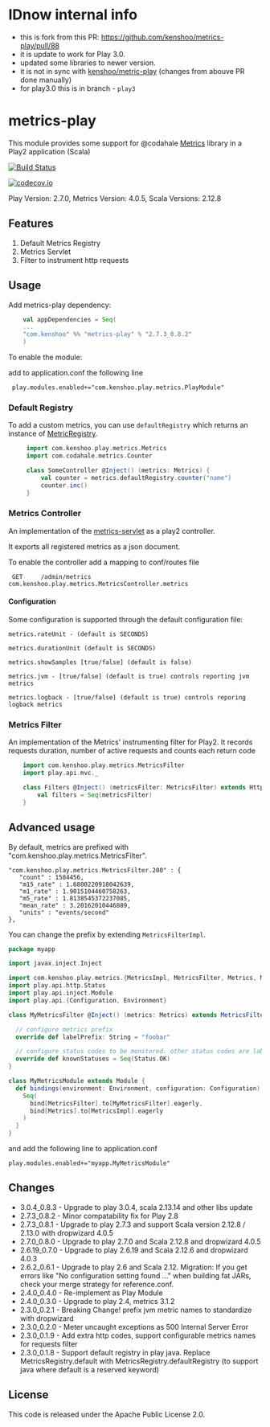 # IDnow internal info

* this is fork from this PR: https://github.com/kenshoo/metrics-play/pull/88
* it is update to work for Play 3.0.
* updated some libraries to newer version.
* it is not in sync with [kenshoo/metric-play](https://github.com/kenshoo/metrics-play) (changes from abouve PR done manually)
* for play3.0 this is in branch - `play3`

# metrics-play

This module provides some support for @codahale [Metrics](https://dropwizard.github.io/metrics/4.0.5/) library in a Play2 application (Scala)

[![Build Status](https://travis-ci.org/kenshoo/metrics-play.png)](https://travis-ci.org/kenshoo/metrics-play)

[![codecov.io](https://img.shields.io/codecov/c/gh/kenshoo/metrics-play/master.svg)](https://codecov.io/github/kenshoo/metrics-play/branch/master)

Play Version: 2.7.0, Metrics Version: 4.0.5, Scala Versions: 2.12.8

## Features

1. Default Metrics Registry
2. Metrics Servlet
3. Filter to instrument http requests


## Usage

Add metrics-play dependency:

```scala
    val appDependencies = Seq(
    ...
    "com.kenshoo" %% "metrics-play" % "2.7.3_0.8.2"
    )
```

To enable the module:

add to application.conf the following line

     play.modules.enabled+="com.kenshoo.play.metrics.PlayModule"

### Default Registry

To add a custom metrics, you can use `defaultRegistry` which returns an instance of [MetricRegistry](https://metrics.dropwizard.io/4.0.5/manual/core).

```scala
     import com.kenshoo.play.metrics.Metrics
     import com.codahale.metrics.Counter

     class SomeController @Inject() (metrics: Metrics) {
         val counter = metrics.defaultRegistry.counter("name")
         counter.inc()
     }
````

### Metrics Controller

An implementation of the [metrics-servlet](https://metrics.dropwizard.io/4.0.5/manual/servlets#metricsservlet) as a play2 controller.

It exports all registered metrics as a json document.

To enable the controller add a mapping to conf/routes file

     GET     /admin/metrics              com.kenshoo.play.metrics.MetricsController.metrics

#### Configuration
Some configuration is supported through the default configuration file:

    metrics.rateUnit - (default is SECONDS)

    metrics.durationUnit (default is SECONDS)

    metrics.showSamples [true/false] (default is false)

    metrics.jvm - [true/false] (default is true) controls reporting jvm metrics

    metrics.logback - [true/false] (default is true) controls reporing logback metrics

### Metrics Filter

An implementation of the Metrics' instrumenting filter for Play2. It records requests duration, number of active requests and counts each return code


```scala
    import com.kenshoo.play.metrics.MetricsFilter
    import play.api.mvc._

    class Filters @Inject() (metricsFilter: MetricsFilter) extends HttpFilters {
        val filters = Seq(metricsFilter)
    }
```

## Advanced usage

By default, metrics are prefixed with "com.kenshoo.play.metrics.MetricsFilter".

```
"com.kenshoo.play.metrics.MetricsFilter.200" : {
   "count" : 1584456,
   "m15_rate" : 1.6800220918042639,
   "m1_rate" : 1.9015104460758263,
   "m5_rate" : 1.8138545372237085,
   "mean_rate" : 3.20162010446889,
   "units" : "events/second"
},
```

You can change the prefix by extending `MetricsFilterImpl`.

```scala
package myapp

import javax.inject.Inject

import com.kenshoo.play.metrics.{MetricsImpl, MetricsFilter, Metrics, MetricsFilterImpl}
import play.api.http.Status
import play.api.inject.Module
import play.api.{Configuration, Environment}

class MyMetricsFilter @Inject() (metrics: Metrics) extends MetricsFilterImpl(metrics) {

  // configure metrics prefix
  override def labelPrefix: String = "foobar"

  // configure status codes to be monitored. other status codes are labeled as "other"
  override def knownStatuses = Seq(Status.OK)
}

class MyMetricsModule extends Module {
  def bindings(environment: Environment, configuration: Configuration) = {
    Seq(
      bind[MetricsFilter].to[MyMetricsFilter].eagerly,
      bind[Metrics].to[MetricsImpl].eagerly
    )
  }
}
```

and add the following line to application.conf

```
play.modules.enabled+="myapp.MyMetricsModule"
```

## Changes

* 3.0.4_0.8.3 - Upgrade to play 3.0.4, scala 2.13.14 and other libs update
* 2.7.3_0.8.2 - Minor compatability fix for Play 2.8
* 2.7.3_0.8.1 - Upgrade to play 2.7.3 and support Scala version 2.12.8 / 2.13.0 with dropwizard 4.0.5
* 2.7.0_0.8.0 - Upgrade to play 2.7.0 and Scala 2.12.8 and dropwizard 4.0.5
* 2.6.19_0.7.0 - Upgrade to play 2.6.19 and Scala 2.12.6 and dropwizard 4.0.3
* 2.6.2_0.6.1 - Upgrade to play 2.6 and Scala 2.12. Migration: If you get errors like "No configuration setting found ..." when building fat JARs, check your merge strategy for reference.conf.
* 2.4.0_0.4.0 - Re-implement as Play Module
* 2.4.0_0.3.0 - Upgrade to play 2.4, metrics 3.1.2
* 2.3.0_0.2.1 - Breaking Change! prefix jvm metric names to standardize with dropwizard
* 2.3.0_0.2.0 - Meter uncaught exceptions as 500 Internal Server Error
* 2.3.0_0.1.9 - Add extra http codes, support configurable metrics names for requests filter
* 2.3.0_0.1.8 - Support default registry in play java. Replace MetricsRegistry.default with MetricsRegistry.defaultRegistry (to support java where default is a reserved keyword)


## License
This code is released under the Apache Public License 2.0.
